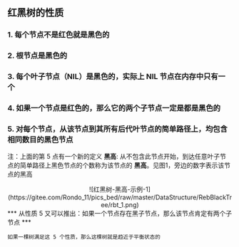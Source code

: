 ## 红黑树的性质

### 1. 每个节点不是红色就是黑色的

### 2. 根节点是黑色的

### 3. 每个叶子节点（NIL）是黑色的，实际上 NIL 节点在内存中只有一个

### 4. 如果一个节点是红色的，那么它的两个子节点一定是都是黑色的 

### 5. 对每个节点，从该节点到其所有后代叶节点的简单路径上，均包含相同数目的黑色节点  
注：上面的第 5 点有一个新的定义  **黑高**: 从不包含此节点开始，到达任意叶子节点的简单路径上黑色节点的个数称为该节点的 **黑高**。见图1，旁边的数字表示该节点的黑高

<div align=center>
![红黑树-黑高-示例-1](https://gitee.com/Rondo_11/pics_bed/raw/master/DataStructure/RebBlackTree/rbt_1.png)
</div>
<div align=left>
*** 从性质 5 又可以推出：如果一个节点存在黑子节点，那么该节点肯定有两个子节点 ***  
</div>


```
如果一棵树满足这 5 个性质，那么这棵树就是趋近于平衡状态的
```







